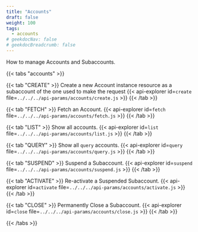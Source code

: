 ```yaml
---
title: "Accounts"
draft: false
weight: 100
tags:
  - accounts
# geekdocNav: false
# geekdocBreadcrumb: false
---
```


How to manage Accounts and Subaccounts.

{{< tabs "accounts" >}}

{{< tab "CREATE" >}}
Create a new Account instance resource as a subaccount of the one used to make the request
{{< api-explorer id=`create` file=`../../../api-params/accounts/create.js` >}}
{{< /tab >}}

{{< tab "FETCH" >}}
Fetch an Account.
{{< api-explorer id=`fetch` file=`../../../api-params/accounts/fetch.js` >}}
{{< /tab >}}

{{< tab "LIST" >}}
Show all accounts.
{{< api-explorer id=`list` file=`../../../api-params/accounts/list.js` >}}
{{< /tab >}}

{{< tab "QUERY" >}}
Show all `query` accounts.
{{< api-explorer id=`query` file=`../../../api-params/accounts/query.js` >}}
{{< /tab >}}

{{< tab "SUSPEND" >}}
Suspend a Subaccount.
{{< api-explorer id=`suspend` file=`../../../api-params/accounts/suspend.js` >}}
{{< /tab >}}

{{< tab "ACTIVATE" >}}
Re-activate a Suspended Subaccount.
{{< api-explorer id=`activate` file=`../../../api-params/accounts/activate.js` >}}
{{< /tab >}}

{{< tab "CLOSE" >}}
Permanently Close a Subaccount.
{{< api-explorer id=`close` file=`../../../api-params/accounts/close.js` >}}
{{< /tab >}}

{{< /tabs >}}
